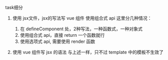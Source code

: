task细分

1. 使用 jsx文件，jsx的写法写 vue 组件 使用组合式 api
这里分几种情况：
   1. 在 defineComponent 处，2种写法，一种函数式，一种对象式
   2. 使用组合式 api，直接 return 一个函数就行
   3. 使用选项式 api, 需要使用 render 函数

2. 使用 vue 组件写 jsx 的语法
   与上述一样，只不过 template 中的模板不生效了
